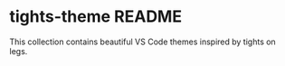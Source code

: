 # tights-theme README

This collection contains beautiful VS Code themes inspired by tights on legs. 
